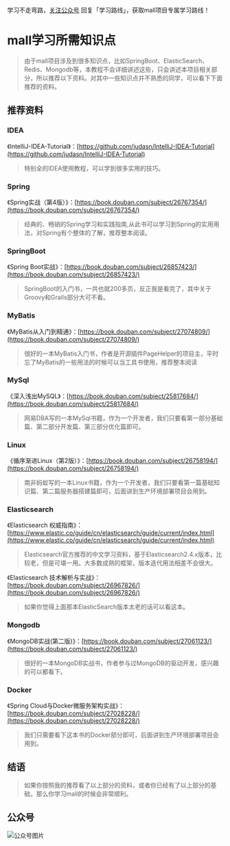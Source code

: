 学习不走弯路，[关注公众号](#公众号) 回复「学习路线」，获取mall项目专属学习路线！

# mall学习所需知识点

> 由于mall项目涉及到很多知识点，比如SpringBoot、ElasticSearch、Redis、Mongodb等，本教程不会详细讲述这些，只会讲述本项目相关部分，所以推荐以下资料。对其中一些知识点并不熟悉的同学，可以看下下面推荐的资料。

## 推荐资料

### IDEA
《IntelliJ-IDEA-Tutorial》：[https://github.com/judasn/IntelliJ-IDEA-Tutorial](https://github.com/judasn/IntelliJ-IDEA-Tutorial)
> 特别全的IDEA使用教程，可以学到很多实用的技巧。

### Spring
《Spring实战（第4版）》：[https://book.douban.com/subject/26767354/](https://book.douban.com/subject/26767354/)
>经典的、畅销的Spring学习和实践指南,从此书可以学习到Spring的实用用法，对Spring有个整体的了解，推荐整本阅读。

### SpringBoot
《Spring Boot实战》：[https://book.douban.com/subject/26857423/](https://book.douban.com/subject/26857423/)
> SpringBoot的入门书，一共也就200多页，反正我是看完了，其中关于Groovy和Grails部分大可不看。

### MyBatis
《MyBatis从入门到精通》：[https://book.douban.com/subject/27074809/](https://book.douban.com/subject/27074809/)
> 很好的一本MyBatis入门书，作者是开源插件PageHelper的项目主，平时忘了MyBatis的一些用法的时候可以当工具书使用，推荐整本阅读

### MySql
《深入浅出MySQL》：[https://book.douban.com/subject/25817684/](https://book.douban.com/subject/25817684/)
>网易DBA写的一本MySql书籍，作为一个开发者，我们只要看第一部分基础篇、第二部分开发篇、第三部分优化篇即可。

### Linux
《循序渐进Linux（第2版）》：[https://book.douban.com/subject/26758194/](https://book.douban.com/subject/26758194/)
> 南非蚂蚁写的一本Linux书籍，作为一个开发者，我们只要看第一篇基础知识篇、第二篇服务器搭建篇即可，后面讲到生产环境部署项目会用到。

### Elasticsearch
《Elasticsearch 权威指南》：[https://www.elastic.co/guide/cn/elasticsearch/guide/current/index.html](https://www.elastic.co/guide/cn/elasticsearch/guide/current/index.html)
> Elasticsearch官方推荐的中文学习资料，基于Elasticsearch2.4.x版本，比较老，但是可堪一用。大多数成熟的框架，版本迭代用法相差不会很大。

《Elasticsearch 技术解析与实战》：[https://book.douban.com/subject/26967826/](https://book.douban.com/subject/26967826/)
> 如果你觉得上面那本ElasticSearch版本太老的话可以看这本。

### Mongodb
《MongoDB实战(第二版)》：[https://book.douban.com/subject/27061123/](https://book.douban.com/subject/27061123/)
> 很好的一本MongoDB实战书，作者参与过MongoDB的驱动开发，感兴趣的可以都看下。

### Docker
《Spring Cloud与Docker微服务架构实战》：[https://book.douban.com/subject/27028228/](https://book.douban.com/subject/27028228/)
> 我们只需要看下这本书的Docker部分即可，后面讲到生产环境部署项目会用到。

## 结语
> 如果你按照我的推荐看了以上部分的资料，或者你已经有了以上部分的基础，那么你学习mall的时候会非常顺利。

## 公众号

![公众号图片](http://macro-oss.oss-cn-shenzhen.aliyuncs.com/mall/banner/qrcode_for_macrozheng_258.jpg)
